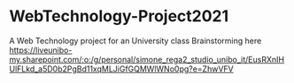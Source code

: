 # WebTechnology-Project2021
A Web Technology project for an University class
Brainstorming here https://liveunibo-my.sharepoint.com/:o:/g/personal/simone_rega2_studio_unibo_it/EusRXnIHUlFLkd_a5D0b2PgBd11xqMLJiGfGQMWlWNo0pg?e=ZhwVFV
